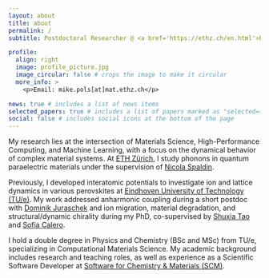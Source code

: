 ```yaml
---
layout: about
title: about
permalink: /
subtitle: Postdoctoral Researcher @ <a href='https://ethz.ch/en.html'>ETH Zürich</a> | Computational Materials Science

profile:
  align: right
  image: profile_picture.jpg
  image_circular: false # crops the image to make it circular
  more_info: >
    <p>Email: mike.pols[at]mat.ethz.ch</p>

news: true # includes a list of news items
selected_papers: true # includes a list of papers marked as "selected={true}"
social: false # includes social icons at the bottom of the page
---
```


My research lies at the intersection of Materials Science, High-Performance Computing, and Machine Learning, with a focus on the dynamical behavior of complex material systems. At [ETH Zürich](https://ethz.ch/en.html), I study phonons in quantum paraelectric materials under the supervision of [Nicola Spaldin](https://theory.mat.ethz.ch/people/person-detail.MTc3MjY0.TGlzdC8yNDIzLDExMDc5MzA0OTc=.html).

Previously, I developed interatomic potentials to investigate ion and lattice dynamics in various perovskites at [Eindhoven University of Technology \(TU/e\)](https://www.tue.nl/en/). My work addressed anharmonic coupling during a short postdoc with [Dominik Juraschek](https://www.jurascheklab.com/) and ion migration, material degradation, and structural/dynamic chirality during my PhD, co-supervised by [Shuxia Tao](https://www.tue.nl/en/research/researchers/shuxia-tao) and [Sofía Calero](https://www.tue.nl/en/research/researchers/sofia-calero).

I hold a double degree in Physics and Chemistry (BSc and MSc) from TU/e, specializing in Computational Materials Science. My academic background includes research and teaching roles, as well as experience as a Scientific Software Developer at [Software for Chemistry & Materials \(SCM\)](https://www.scm.com/).
